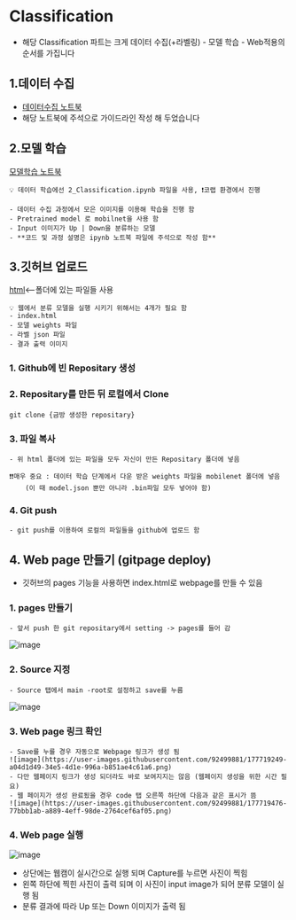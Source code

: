# Classification 
- 해당 Classification 파트는 크게 데이터 수집(+라벨링) - 모델 학습 - Web적용의 순서를 가집니다 

## 1.데이터 수집 
- [데이터수집 노트북](https://github.com/crimama/clf_obj/blob/main/1_classification/1_Data_Collecting.ipynb)
- 해당 노트북에 주석으로 가이드라인 작성 해 두었습니다 

## 2.모델 학습 
[모델학습 노트북](https://github.com/crimama/clf_obj/blob/main/1_classification/2_classification.ipynb)
```
💡 데이터 학습에선 2_Classification.ipynb 파일을 사용, ❗코랩 환경에서 진행

- 데이터 수집 과정에서 모은 이미지를 이용해 학습을 진행 함
- Pretrained model 로 mobilnet을 사용 함
- Input 이미지가 Up | Down을 분류하는 모델
- **코드 및 과정 설명은 ipynb 노트북 파일에 주석으로 작성 함**
```

## 3.깃허브 업로드 
[html](https://github.com/crimama/clf_obj/tree/main/1_classification/html)<--폴더에 있는 파일들 사용 
```
💡 웹에서 분류 모델을 실행 시키기 위해서는 4개가 필요 함 
- index.html
- 모델 weights 파일 
- 라벨 json 파일 
- 결과 출력 이미지
```
### 1. Github에 빈 Repositary 생성 
### 2. Repositary를 만든 뒤 로컬에서 Clone
`git clone {금방 생성한 repositary}`
### 3. 파일 복사 
    - 위 html 폴더에 있는 파일을 모두 자신이 만든 Repositary 폴더에 넣음 
    
    ❗❗매우 중요 : 데이터 학습 단계에서 다운 받은 weights 파일을 mobilenet 폴더에 넣음 
        (이 때 model.json 뿐만 아니라 .bin파일 모두 넣어야 함) 
### 4. Git push         
    - git push를 이용하여 로컬의 파일들을 github에 업로드 함 
   
## 4. Web page 만들기 (gitpage deploy) 
- 깃허브의 pages 기능을 사용하면 index.html로 webpage를 만들 수 있음 
### 1. pages 만들기 
    - 앞서 push 한 git repositary에서 setting -> pages를 들어 감 
![image](https://user-images.githubusercontent.com/92499881/177718930-8b353c2f-09fc-4fab-9563-6a8fe19ee645.png)

### 2. Source 지정 
    - Source 탭에서 main -root로 설정하고 save를 누름 
![image](https://user-images.githubusercontent.com/92499881/177719106-88cb9a9e-dfe2-42e4-8227-d1259c6541fe.png)
### 3. Web page 링크 확인 
    - Save를 누를 경우 자동으로 Webpage 링크가 생성 됨 
    ![image](https://user-images.githubusercontent.com/92499881/177719249-a04d1d49-34e5-4d1e-996a-b851ae4c61a6.png)
    - 다만 웹페이지 링크가 생성 되더라도 바로 보여지지는 않음 (웹페이지 생성을 위한 시간 필요) 
    - 웹 페이지가 생성 완료됬을 경우 code 탭 오른쪽 하단에 다음과 같은 표시가 뜸 
    ![image](https://user-images.githubusercontent.com/92499881/177719476-77bbb1ab-a889-4eff-98de-2764cef6af05.png)
### 4. Web page 실행 
![image](https://user-images.githubusercontent.com/92499881/177719620-2b41e617-7fd2-4641-8e15-4e0090685d67.png)
- 상단에는 웹캠이 실시간으로 실행 되며 Capture를 누르면 사진이 찍힘 
- 왼쪽 하단에 찍힌 사진이 출력 되며 이 사진이 input image가 되어 분류 모델이 실행 됨 
- 분류 결과에 따라 Up 또는 Down 이미지가 출력 됨 
